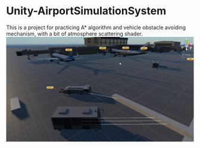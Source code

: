 # Unity-AirportSimulationSystem
This is a project for practicing A* algorithm and vehicle obstacle avoiding mechanism, with a bit of atmosphere scattering shader.
![image](https://github.com/ElementMo/Unity-AirportSimulationSystem/blob/master/CarAI.png)
